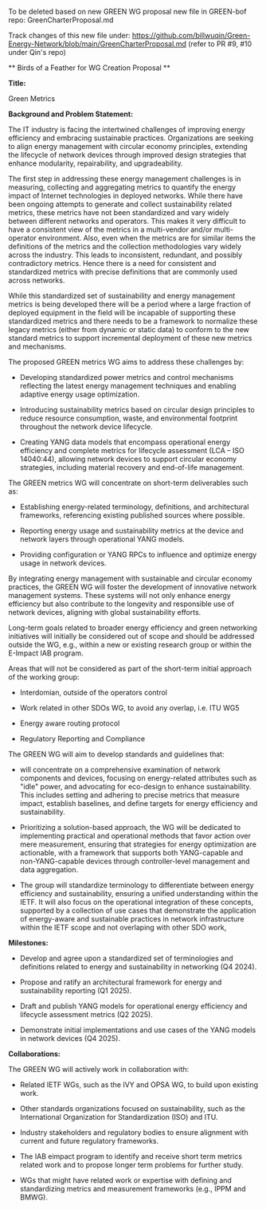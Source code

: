 To be deleted based on new GREEN WG proposal
new file in GREEN-bof repo:
GreenCharterProposal.md

Track changes of this new file under: https://github.com/billwuqin/Green-Energy-Network/blob/main/GreenCharterProposal.md
(refer to PR #9, #10 under Qin's repo)


** Birds of a Feather for WG Creation Proposal ** 


**Title:**  

Green Metrics 


**Background and Problem Statement:** 


The IT industry is facing the intertwined challenges of improving energy efficiency and embracing sustainable practices. Organizations are seeking to align energy management with circular economy principles, extending the lifecycle of network devices through improved design strategies that enhance modularity, repairability, and upgradeability. 


The first step in addressing these energy management challenges is in measuring, collecting and aggregating metrics to quantify the energy impact of Internet technologies in deployed networks.  While there have been ongoing attempts to generate and collect sustainability related metrics, these metrics have not been standardized and vary widely between different networks and operators. This makes it very difficult to have a consistent view of the metrics in a multi-vendor and/or multi-operator environment. Also, even when the metrics are for similar items the definitions of the metrics and the collection methodologies vary widely across the industry. This leads to inconsistent, redundant, and possibly contradictory metrics. Hence there is a need for consistent and standardized metrics with precise definitions that are commonly used across networks. 

While this standardized set of sustainability and energy management metrics is being developed there will be a period where a large fraction of deployed equipment in the field will be incapable of supporting these standardized metrics and there needs to be a framework to normalize these legacy metrics (either from dynamic or static data) to conform to the new standard metrics to support incremental deployment of these new metrics and mechanisms.  


The proposed GREEN metrics WG aims to address these challenges by: 

- Developing standardized power metrics and control mechanisms reflecting the latest energy management techniques and enabling adaptive energy usage optimization. 

- Introducing sustainability metrics based on circular design principles to reduce resource consumption, waste, and environmental footprint throughout the network device lifecycle. 

- Creating YANG data models that encompass operational energy efficiency and complete metrics for lifecycle assessment (LCA – ISO 14040:44), allowing network devices to support circular economy strategies, including material recovery and end-of-life management. 

   

The GREEN metrics WG will concentrate on short-term deliverables such as: 

- Establishing energy-related terminology, definitions, and architectural frameworks, referencing existing published sources where possible. 

- Reporting energy usage and sustainability metrics at the device and network layers through operational YANG models. 

- Providing configuration or YANG RPCs to influence and optimize energy usage in network devices. 

  

By integrating energy management with sustainable and circular economy practices, the GREEN WG will foster the development of innovative network management systems. These systems will not only enhance energy efficiency but also contribute to the longevity and responsible use of network devices, aligning with global sustainability efforts.  

Long-term goals related to broader energy efficiency and green networking initiatives will initially be considered out of scope and should be addressed outside the WG, e.g., within a new or existing research group or within the E-Impact IAB program.  

Areas that will not be considered as part of the short-term initial approach of the working group: 

- Interdomian, outside of the operators control  

- Work related in other SDOs WG, to avoid any overlap, i.e. ITU WG5 

- Energy aware routing protocol 

- Regulatory Reporting and Compliance 

  


The GREEN WG will aim to develop standards and guidelines that: 

- will concentrate on a comprehensive examination of network components and devices, focusing on energy-related attributes such as "idle" power, and advocating for eco-design to enhance sustainability. This includes setting and adhering to precise metrics that measure impact, establish baselines, and define targets for energy efficiency and sustainability. 

- Prioritizing a solution-based approach, the WG will be dedicated to implementing practical and operational methods that favor action over mere measurement, ensuring that strategies for energy optimization are actionable, with a framework that supports both YANG-capable and non-YANG-capable devices through controller-level management and data aggregation. 

- The group will standardize terminology to differentiate between energy efficiency and sustainability, ensuring a unified understanding within the IETF. It will also focus on the operational integration of these concepts, supported by a collection of use cases that demonstrate the application of energy-aware and sustainable practices in network infrastructure within the IETF scope and not overlaping with other SDO work, 

 

**Milestones:** 


- Develop and agree upon a standardized set of terminologies and definitions related to energy and sustainability in networking (Q4 2024). 

- Propose and ratify an architectural framework for energy and sustainability reporting (Q1 2025). 

- Draft and publish YANG models for operational energy efficiency and lifecycle assessment metrics (Q2 2025). 

- Demonstrate initial implementations and use cases of the YANG models in network devices (Q4 2025). 


**Collaborations:** 

  
The GREEN WG will actively work in collaboration with: 


- Related IETF WGs, such as the IVY and OPSA WG, to build upon existing work. 

- Other standards organizations focused on sustainability, such as the International Organization for Standardization (ISO) and ITU. 

- Industry stakeholders and regulatory bodies to ensure alignment with current and future regulatory frameworks. 

- The IAB eimpact program to identify and receive short term metrics related work and to propose longer term problems for further study. 

- WGs that might have related work or expertise with defining and standardizing metrics and measurement frameworks (e.g., IPPM and BMWG). 

